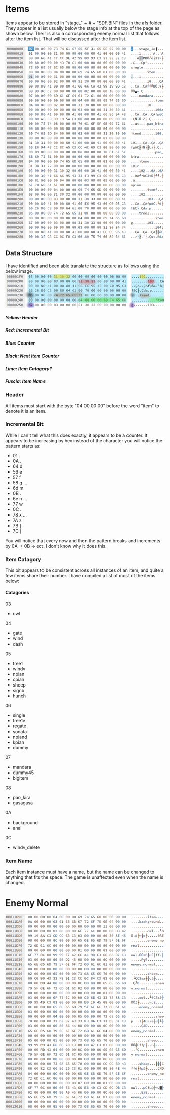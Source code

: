 # Items

Items appear to be stored in "stage_" + # + "SDF.BIN" files in the afs folder.
They appear in a list usually below the stage info at the top of the page as shown below.
Their is also a corrosponding enemy normal list that follows after the item list. That will be discussed after the item list.

![Item List](https://raw.githubusercontent.com/SmallMistake/Modding-NiD/main/Items/pictures/itemListExample.PNG)


## Data Structure

I have identified and been able translate the structure as follows using the below image.
![Item Example](https://raw.githubusercontent.com/SmallMistake/Modding-NiD/main/Items/pictures/itemExample_LI.jpg)

##### Yellow: Header
##### Red: Incremental Bit
##### Blue: Counter
##### Black: Next Item Counter
##### Lime: Item Catagory?
##### Fuscia: Item Name

### Header

All items must start with the byte "04 00 00 00" before the word "item" to denote it is an item.

### Incremental Bit

While I can't tell what this does exactly, it appears to be a counter. It appears to be increasing by hex instead of the character you will notice the pattern starts as:
- 01 .
- 0A .
- 64 d
- 56 e
- 57 f
- 58 g
...
- 6d m
- 0B .
- 6e n
...
- 77 w
- 0C .
- 78 x
...
- 7A z
- 7B {
- 7C |

You will notice that every now and then the pattern breaks and increments by 0A -> 0B -> ect. I don't know why it does this.

### Item Catagory

This bit appears to be consistent across all instances of an item, and quite a few items share their number. I have compiled a list of most of the items below:

#### Catagories

03 </br>
- owl

04 </br>
- gate </br>
- wind </br>
- dash </br>

05 </br>
- tree1 </br>
- windv </br>
- npian </br>
- cpian </br>
- sheep </br>
- signb </br>
- hunch </br>

06 </br>
- single </br>
- tree1v </br>
- regate </br>
- sonata </br>
- npiand </br>
- kpian </br>
- dummy </br>

07 </br>
- mandara </br>
- dummy45 </br>
- bigitem </br>

08 </br>
- pao_kira </br>
- gasagasa </br>

0A </br>
- background </br>
- anal </br>

0C </br>
- windv_delete </br>

### Item Name

Each item instance must have a name, but the name can be changed to anything that fits the space. The game is unaffected even when the name is changed.

# Enemy Normal

![Item List](https://raw.githubusercontent.com/SmallMistake/Modding-NiD/main/Items/pictures/itemEnemyNormal.PNG)
